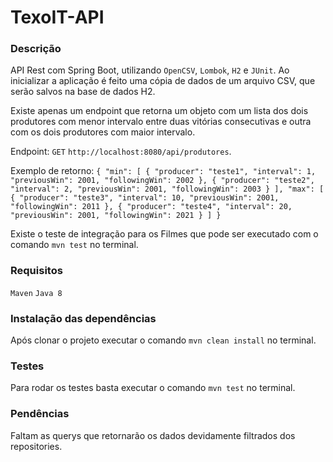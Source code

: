 # TexoIT-API

### Descrição

API Rest com Spring Boot, utilizando `OpenCSV`, `Lombok`, `H2` e `JUnit`. Ao inicializar a aplicação é feito uma cópia de dados de um arquivo CSV, que serão salvos na base de dados H2. 

Existe apenas um endpoint que retorna um objeto com um lista dos dois produtores com menor intervalo entre duas vitórias consecutivas e outra com os dois produtores com maior intervalo.

Endpoint: `GET` `http://localhost:8080/api/produtores`.

Exemplo de retorno:
`{
"min": [
{
"producer": "teste1",
"interval": 1,
"previousWin": 2001,
"followingWin": 2002
},
{
"producer": "teste2",
"interval": 2,
"previousWin": 2001,
"followingWin": 2003
}
],
"max": [
{
"producer": "teste3",
"interval": 10,
"previousWin": 2001,
"followingWin": 2011
},
{
"producer": "teste4",
"interval": 20,
"previousWin": 2001,
"followingWin": 2021
}
]
}`

Existe o teste de integração para os Filmes que pode ser executado com o comando `mvn test` no terminal.

### Requisitos
`Maven` `Java 8`

### Instalação das dependências
Após clonar o projeto executar o comando `mvn clean install` no terminal.

### Testes
Para rodar os testes basta executar o comando `mvn test` no terminal.

### Pendências
Faltam as querys que retornarão os dados devidamente filtrados dos repositories.